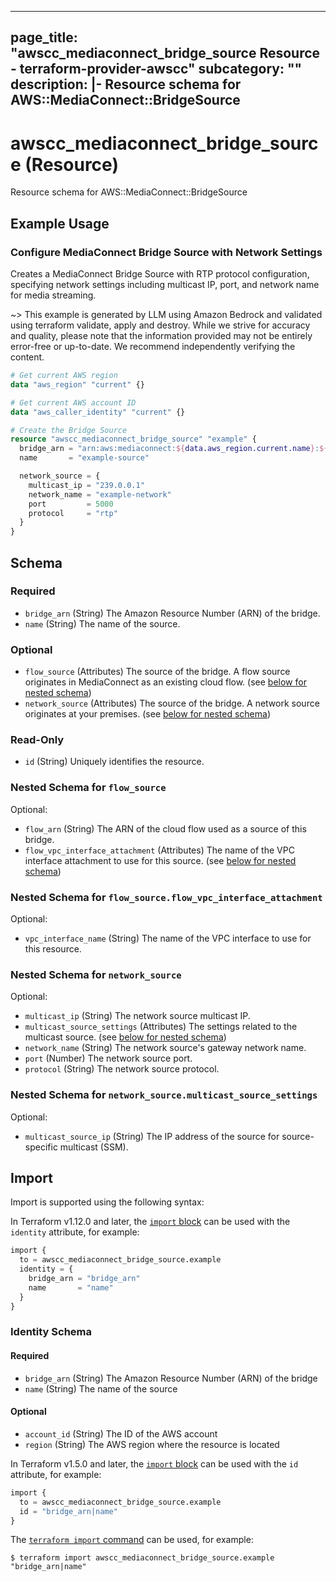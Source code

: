 
---
page_title: "awscc_mediaconnect_bridge_source Resource - terraform-provider-awscc"
subcategory: ""
description: |-
  Resource schema for AWS::MediaConnect::BridgeSource
---

# awscc_mediaconnect_bridge_source (Resource)

Resource schema for AWS::MediaConnect::BridgeSource

## Example Usage

### Configure MediaConnect Bridge Source with Network Settings

Creates a MediaConnect Bridge Source with RTP protocol configuration, specifying network settings including multicast IP, port, and network name for media streaming.

~> This example is generated by LLM using Amazon Bedrock and validated using terraform validate, apply and destroy. While we strive for accuracy and quality, please note that the information provided may not be entirely error-free or up-to-date. We recommend independently verifying the content.

```terraform
# Get current AWS region
data "aws_region" "current" {}

# Get current AWS account ID
data "aws_caller_identity" "current" {}

# Create the Bridge Source
resource "awscc_mediaconnect_bridge_source" "example" {
  bridge_arn = "arn:aws:mediaconnect:${data.aws_region.current.name}:${data.aws_caller_identity.current.account_id}:bridge:example-bridge"
  name       = "example-source"

  network_source = {
    multicast_ip = "239.0.0.1"
    network_name = "example-network"
    port         = 5000
    protocol     = "rtp"
  }
}
```

<!-- schema generated by tfplugindocs -->
## Schema

### Required

- `bridge_arn` (String) The Amazon Resource Number (ARN) of the bridge.
- `name` (String) The name of the source.

### Optional

- `flow_source` (Attributes) The source of the bridge. A flow source originates in MediaConnect as an existing cloud flow. (see [below for nested schema](#nestedatt--flow_source))
- `network_source` (Attributes) The source of the bridge. A network source originates at your premises. (see [below for nested schema](#nestedatt--network_source))

### Read-Only

- `id` (String) Uniquely identifies the resource.

<a id="nestedatt--flow_source"></a>
### Nested Schema for `flow_source`

Optional:

- `flow_arn` (String) The ARN of the cloud flow used as a source of this bridge.
- `flow_vpc_interface_attachment` (Attributes) The name of the VPC interface attachment to use for this source. (see [below for nested schema](#nestedatt--flow_source--flow_vpc_interface_attachment))

<a id="nestedatt--flow_source--flow_vpc_interface_attachment"></a>
### Nested Schema for `flow_source.flow_vpc_interface_attachment`

Optional:

- `vpc_interface_name` (String) The name of the VPC interface to use for this resource.



<a id="nestedatt--network_source"></a>
### Nested Schema for `network_source`

Optional:

- `multicast_ip` (String) The network source multicast IP.
- `multicast_source_settings` (Attributes) The settings related to the multicast source. (see [below for nested schema](#nestedatt--network_source--multicast_source_settings))
- `network_name` (String) The network source's gateway network name.
- `port` (Number) The network source port.
- `protocol` (String) The network source protocol.

<a id="nestedatt--network_source--multicast_source_settings"></a>
### Nested Schema for `network_source.multicast_source_settings`

Optional:

- `multicast_source_ip` (String) The IP address of the source for source-specific multicast (SSM).

## Import

Import is supported using the following syntax:

In Terraform v1.12.0 and later, the [`import` block](https://developer.hashicorp.com/terraform/language/import) can be used with the `identity` attribute, for example:

```terraform
import {
  to = awscc_mediaconnect_bridge_source.example
  identity = {
    bridge_arn = "bridge_arn"
    name       = "name"
  }
}
```

<!-- schema generated by tfplugindocs -->
### Identity Schema

#### Required

- `bridge_arn` (String) The Amazon Resource Number (ARN) of the bridge
- `name` (String) The name of the source

#### Optional

- `account_id` (String) The ID of the AWS account
- `region` (String) The AWS region where the resource is located

In Terraform v1.5.0 and later, the [`import` block](https://developer.hashicorp.com/terraform/language/import) can be used with the `id` attribute, for example:

```terraform
import {
  to = awscc_mediaconnect_bridge_source.example
  id = "bridge_arn|name"
}
```

The [`terraform import` command](https://developer.hashicorp.com/terraform/cli/commands/import) can be used, for example:

```shell
$ terraform import awscc_mediaconnect_bridge_source.example "bridge_arn|name"
```
